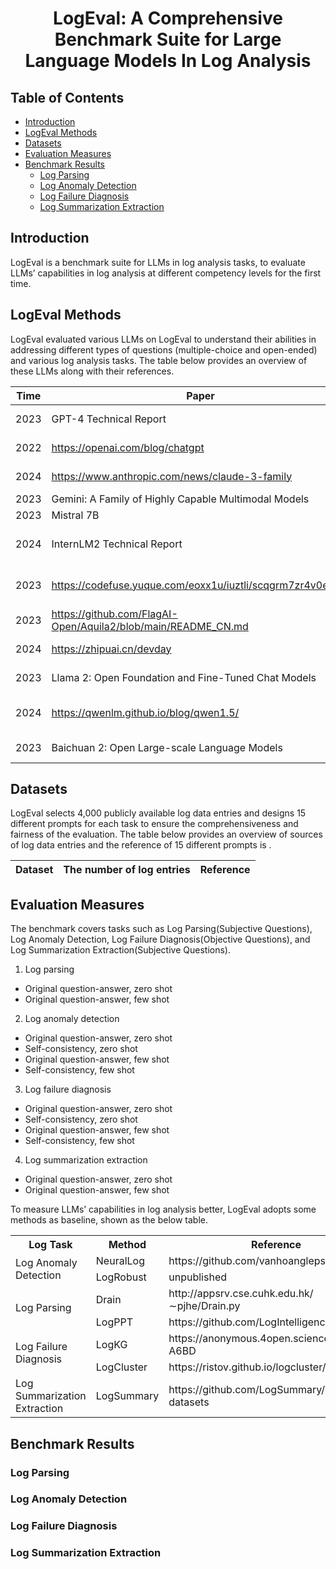 <div align= "center">
  <h1> LogEval: A Comprehensive Benchmark Suite for Large Language Models In Log Analysis </h1>
</div>

## Table of Contents

- [Introduction](#introduction)
- [LogEval Methods](#LogEval-methods)
- [Datasets](#datasets)
- [Evaluation Measures](#evaluation-measures)
- [Benchmark Results](#benchmark-results)
    - [Log Parsing](#log-parsing)
    - [Log Anomaly Detection](#log-anormaly-detection)
    - [Log Failure Diagnosis](#log-failure-diagnosis)
    - [Log Summarization Extraction](#log-summary-extraction)

## Introduction

LogEval is a benchmark suite for LLMs in log analysis tasks, to evaluate LLMs’ capabilities in log analysis at different competency levels for the first time.

## LogEval Methods

LogEval evaluated various LLMs on LogEval to understand their abilities in addressing different types of questions (multiple-choice and open-ended) and various log analysis tasks. The table below provides an overview of these LLMs along with their references.

| Time | Paper            | Model     | Reference                                                    |
| ---- | ----- | ------  | -----  |
| 2023  | GPT-4 Technical Report | GPT4  |  https://platform.openai.com/docs/api-reference/chat/create |
| 2022  | https://openai.com/blog/chatgpt | GPT3.5  |  https://platform.openai.com/docs/api-reference/chat/create |
| 2024  | https://www.anthropic.com/news/claude-3-family | Claude-3-Sonnet |  
| 2023 | Gemini: A Family of Highly Capable Multimodal Models | Gemini-Pro |  |
| 2023 | Mistral 7B | Mistral 7B | https://github.com/mistralai/mistral-src |
| 2024 | InternLM2 Technical Report | InternLM2-Chat 7B/20B | https://github.com/InternLM/InternLM |
| 2023 | https://codefuse.yuque.com/eoxx1u/iuztli/scqgrm7zr4v0e7mg | DevOps-Model-Chat 7B/14B | https://github.com/codefuse-ai/CodeFuse-DevOps-Model |
| 2023 | https://github.com/FlagAI-Open/Aquila2/blob/main/README_CN.md | AquilaChat2 7B | https://github.com/FlagAI-Open/Aquila2/ |
| 2024 | https://zhipuai.cn/devday | ChatGLM4 | https://open.bigmodel.cn/dev/api#glm-4 |
| 2023 | Llama 2: Open Foundation and Fine-Tuned Chat Models | LLaMA-2 7/13/70B | https://github.com/meta-llama/llama |
| 2024 | https://qwenlm.github.io/blog/qwen1.5/ | Qwen-1.5-Chat 7/14/72B | https://github.com/QwenLM/Qwen1.5 |
| 2023 | Baichuan 2: Open Large-scale Language Models | Baichuan2-Chat 13B | https://github.com/baichuan-inc/Baichuan2 |

## Datasets

LogEval selects 4,000 publicly available log data entries and designs 15 different prompts for each task to ensure the comprehensiveness and fairness of the evaluation. The table below provides an overview of sources of log data entries and the reference of 15 different prompts is .

| Dataset     | The number of log entries | Reference                                                    |
|-------------|---------------------------|--------------------------------------------------------------|

## Evaluation Measures

The benchmark covers tasks such as Log Parsing(Subjective Questions), Log Anomaly Detection, Log Failure Diagnosis(Objective Questions), and Log Summarization Extraction(Subjective Questions).

1. Log parsing

  - Original question-answer, zero shot
  - Original question-answer, few shot

2. Log anomaly detection

  - Original question-answer, zero shot
  - Self-consistency, zero shot
  - Original question-answer, few shot
  - Self-consistency, few shot

3. Log failure diagnosis

  - Original question-answer, zero shot
  - Self-consistency, zero shot
  - Original question-answer, few shot
  - Self-consistency, few shot

4. Log summarization extraction

  - Original question-answer, zero shot
  - Original question-answer, few shot

To measure LLMs’ capabilities in log analysis better, LogEval adopts some methods as baseline, shown as the below table.

<table>
  <tr>
    <th> Log Task </th>
    <th> Method </th>
    <th> Reference </th>
  </tr>
  <tr>
    <td rowspan="2"> Log Anomaly Detection </td>
    <td> NeuralLog </td>
    <td>https://github.com/vanhoanglepsa/NeuralLog</td>
  </tr>
  <tr>
    <td> LogRobust </td>
    <td>unpublished</td>
  </tr>
  <tr>
    <td rowspan="2"> Log Parsing </td>
    <td> Drain </td>
    <td>http://appsrv.cse.cuhk.edu.hk/ ∼pjhe/Drain.py</td>
  </tr>
  <tr>
    <td> LogPPT </td>
    <td>https://github.com/LogIntelligence/LogPPT</td>
  </tr>
  <tr>
    <td rowspan="2"> Log Failure Diagnosis </td>
    <td> LogKG </td>
    <td>https://anonymous.4open.science/r/LogKG-A6BD</td>
  </tr>
  <tr>
    <td> LogCluster </td>
    <td>https://ristov.github.io/logcluster/</td>
  </tr>
  <tr>
    <td> Log Summarization Extraction </td>
    <td> LogSummary </td>
    <td>https://github.com/LogSummary/code-and-datasets</td>
  </tr>
</table>

## Benchmark Results

### Log Parsing

### Log Anomaly Detection

### Log Failure Diagnosis

### Log Summarization Extraction
